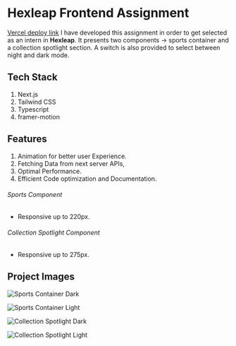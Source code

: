 # Hexleap Frontend Assignment
[Vercel deploy link](https://hexleap-assignment-ew95gkjhn-xlongclaws-projects.vercel.app/)
 I have developed this assignment in order to get selected as an intern in **Hexleap**. It presents two components -> sports container and a collection spotlight section. A switch is also provided to select between night and dark mode.

## Tech Stack
1. Next.js
2. Tailwind CSS
3. Typescript
4. framer-motion

## Features
1. Animation for better user Experience.
2. Fetching Data from next server APIs,
3. Optimal Performance.
4. Efficient Code optimization and Documentation.

###### Sports Component
- Responsive up to 220px.
###### Collection Spotlight Component
- Responsive up to 275px.

## Project Images

![Sports Container Dark](https://res.cloudinary.com/dlxpf7d8c/image/upload/v1711975414/sclevjwd9z2ubiyxuotk.png )

![Sports Container Light](https://res.cloudinary.com/dlxpf7d8c/image/upload/v1711975411/cdy5zxzak71jbdf3ar7d.png)

![Collection Spotlight Dark](https://res.cloudinary.com/dlxpf7d8c/image/upload/v1711975412/kgdhum6syzm4cyih466x.png)

![Collection Spotlight Light](https://res.cloudinary.com/dlxpf7d8c/image/upload/v1711975413/tn6i9omyyfjvviccnxsx.png)